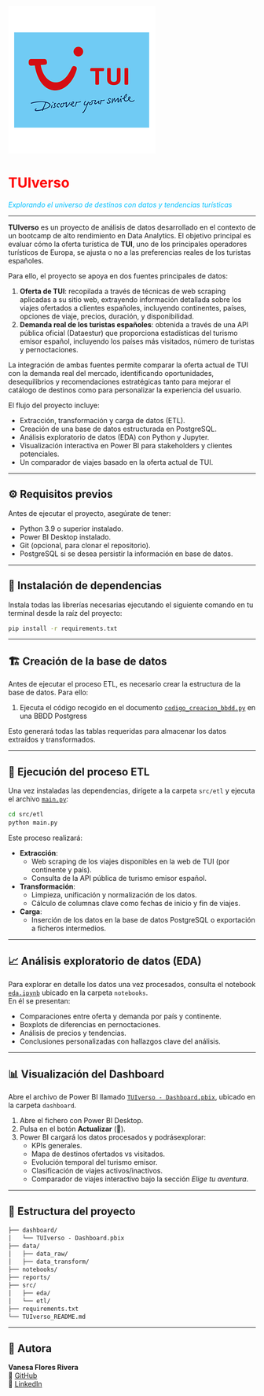![Logo de TUI](data/imagenes/652884.webp)

# **<span style="color:red">TUIverso</span>**

*<span style="color:#00BFFF">Explorando el universo de destinos con datos y tendencias turísticas</span>*


---
**TUIverso** es un proyecto de análisis de datos desarrollado en el contexto de un bootcamp de alto rendimiento en Data Analytics. El objetivo principal es evaluar cómo la oferta turística de **TUI**, uno de los principales operadores turísticos de Europa, se ajusta o no a las preferencias reales de los turistas españoles.

Para ello, el proyecto se apoya en dos fuentes principales de datos:

1. **Oferta de TUI**: recopilada a través de técnicas de web scraping aplicadas a su sitio web, extrayendo información detallada sobre los viajes ofertados a clientes españoles, incluyendo continentes, países, opciones de viaje, precios, duración, y disponibilidad.
2. **Demanda real de los turistas españoles**: obtenida a través de una API pública oficial (Dataestur) que proporciona estadísticas del turismo emisor español, incluyendo los países más visitados, número de turistas y pernoctaciones.

La integración de ambas fuentes permite comparar la oferta actual de TUI con la demanda real del mercado, identificando oportunidades, desequilibrios y recomendaciones estratégicas tanto para mejorar el catálogo de destinos como para personalizar la experiencia del usuario.

El flujo del proyecto incluye:
- Extracción, transformación y carga de datos (ETL).
- Creación de una base de datos estructurada en PostgreSQL.
- Análisis exploratorio de datos (EDA) con Python y Jupyter.
- Visualización interactiva en Power BI para stakeholders y clientes potenciales.
- Un comparador de viajes basado en la oferta actual de TUI.

---

## ⚙️ Requisitos previos

Antes de ejecutar el proyecto, asegúrate de tener:

- Python 3.9 o superior instalado.
- Power BI Desktop instalado.
- Git (opcional, para clonar el repositorio).
- PostgreSQL si se desea persistir la información en base de datos.

---

## 🧪 Instalación de dependencias

Instala todas las librerías necesarias ejecutando el siguiente comando en tu terminal desde la raíz del proyecto:

```bash
pip install -r requirements.txt
```

---

## 🏗️ Creación de la base de datos

Antes de ejecutar el proceso ETL, es necesario crear la estructura de la base de datos. Para ello:

1. Ejecuta el código recogido en el documento [`codigo_creacion_bbdd.py`](src/etl/codigo_creacion_bbdd.md)  en una BBDD Postgress

Esto generará todas las tablas requeridas para almacenar los datos extraídos y transformados.

---

## 🔄 Ejecución del proceso ETL

Una vez instaladas las dependencias, dirígete a la carpeta `src/etl` y ejecuta el archivo [`main.py`](src/etl/main.py):

```bash
cd src/etl
python main.py
```

Este proceso realizará:

- **Extracción**:
  - Web scraping de los viajes disponibles en la web de TUI (por continente y país).
  - Consulta de la API pública de turismo emisor español.
- **Transformación**:
  - Limpieza, unificación y normalización de los datos.
  - Cálculo de columnas clave como fechas de inicio y fin de viajes.
- **Carga**:
  - Inserción de los datos en la base de datos PostgreSQL o exportación a ficheros intermedios.

---

## 📈 Análisis exploratorio de datos (EDA)

Para explorar en detalle los datos una vez procesados, consulta el notebook [`eda.ipynb`](notebooks/eda.ipynb) ubicado en la carpeta `notebooks`.  
En él se presentan:
- Comparaciones entre oferta y demanda por país y continente.
- Boxplots de diferencias en pernoctaciones.
- Análisis de precios y tendencias.
- Conclusiones personalizadas con hallazgos clave del análisis.

---


## 📊 Visualización del Dashboard

Abre el archivo de Power BI llamado [`TUIverso - Dashboard.pbix`](dashboard/TUIverso%20-%20Dashboard.pbix), ubicado en la carpeta `dashboard`.

1. Abre el fichero con Power BI Desktop.
2. Pulsa en el botón **Actualizar** (🔄).
3. Power BI cargará los datos procesados y podrásexplorar:
   - KPIs generales.
   - Mapa de destinos ofertados vs visitados.
   - Evolución temporal del turismo emisor.
   - Clasificación de viajes activos/inactivos.
   - Comparador de viajes interactivo bajo la sección *Elige tu aventura*.

---

## 🧭 Estructura del proyecto

```
├── dashboard/
│   └── TUIverso - Dashboard.pbix
├── data/
│   ├── data_raw/
│   ├── data_transform/
├── notebooks/
├── reports/
├── src/
│   ├── eda/
│   └── etl/
├── requirements.txt
└── TUIverso_README.md
```

---

## 📌 Autora

**Vanesa Flores Rivera**  
🔗 [GitHub](https://github.com/VanesaFloresRivera/Proyecto-Final)  
🔗 [LinkedIn](https://www.linkedin.com/in/vanesa-flores-rivera)
